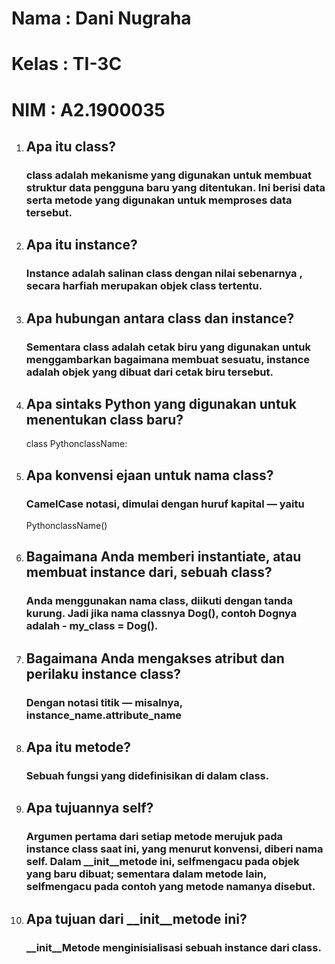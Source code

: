 # Nama  : Dani Nugraha
# Kelas : TI-3C
# NIM   : A2.1900035

1. ## Apa itu class?
    ### class adalah mekanisme yang digunakan untuk membuat struktur data pengguna baru yang ditentukan. Ini berisi data serta metode yang digunakan untuk memproses data tersebut.    
2. ## Apa itu instance?
    ### Instance adalah salinan class dengan nilai sebenarnya , secara harfiah merupakan objek class tertentu.
3. ## Apa hubungan antara class dan instance?
    ### Sementara class adalah cetak biru yang digunakan untuk menggambarkan bagaimana membuat sesuatu, instance adalah objek yang dibuat dari cetak biru tersebut.
4. ## Apa sintaks Python yang digunakan untuk menentukan class baru?
    class PythonclassName:
5. ## Apa konvensi ejaan untuk nama class?
    ### CamelCase notasi, dimulai dengan huruf kapital — yaitu 
    PythonclassName()
6. ## Bagaimana Anda memberi instantiate, atau membuat instance dari, sebuah class?
    ### Anda menggunakan nama class, diikuti dengan tanda kurung. Jadi jika nama classnya Dog(), contoh Dognya adalah - my_class = Dog().
7. ## Bagaimana Anda mengakses atribut dan perilaku instance class?
    ### Dengan notasi titik — misalnya, instance_name.attribute_name
8. ## Apa itu metode?
    ### Sebuah fungsi yang didefinisikan di dalam class.
9. ## Apa tujuannya self?
    ### Argumen pertama dari setiap metode merujuk pada instance class saat ini, yang menurut konvensi, diberi nama self. Dalam __init__metode ini, selfmengacu pada objek yang baru dibuat; sementara dalam metode lain, selfmengacu pada contoh yang metode namanya disebut. 
10. ## Apa tujuan dari __init__metode ini?
    ### __init__Metode menginisialisasi sebuah instance dari class.